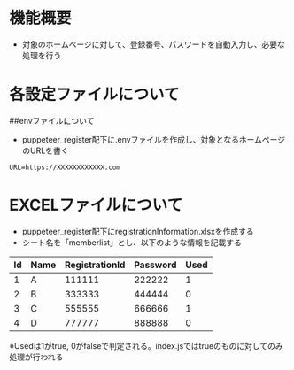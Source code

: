 # 機能概要
- 対象のホームページに対して、登録番号、パスワードを自動入力し、必要な処理を行う

# 各設定ファイルについて

##envファイルについて

- puppeteer_register配下に.envファイルを作成し、対象となるホームページのURLを書く

```
URL=https://XXXXXXXXXXXX.com
```

# EXCELファイルについて

- puppeteer_register配下にregistrationInformation.xlsxを作成する
- シート名を「memberlist」とし、以下のような情報を記載する

| Id | Name | RegistrationId | Password | Used |
|----|------|----------------|----------|------|
| 1  | A    | 111111         | 222222   | 1    |
| 2  | B    | 333333         | 444444   | 0    |
| 3  | C    | 555555         | 666666   | 1    |
| 4  | D    | 777777         | 888888   | 0    |


※Usedは1がtrue, 0がfalseで判定される。index.jsではtrueのものに対してのみ処理が行われる
